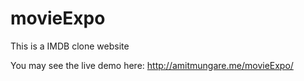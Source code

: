 # movieExpo
This is a IMDB clone website

You may see the live demo here: http://amitmungare.me/movieExpo/
